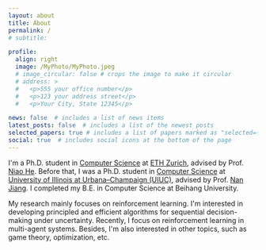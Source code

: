 ```yaml
---
layout: about
title: About
permalink: /
# subtitle: 

profile:
  align: right
  image: /MyPhoto/MyPhoto.jpeg
  # image_circular: false # crops the image to make it circular
  # address: >
  #   <p>555 your office number</p>
  #   <p>123 your address street</p>
  #   <p>Your City, State 12345</p>

news: false  # includes a list of news items
latest_posts: false  # includes a list of the newest posts
selected_papers: true # includes a list of papers marked as "selected={true}"
social: true  # includes social icons at the bottom of the page
---
```



I'm a Ph.D. student in <a href="https://inf.ethz.ch/">Computer Science</a> at <a href="https://ethz.ch/en.html">ETH Zurich</a>, advised by Prof. <a href="https://odi.inf.ethz.ch/niaohe.html">Niao He</a>. Before that, I was a Ph.D. student in <a href="https://cs.illinois.edu/">Computer Science</a> at <a href="https://illinois.edu/">University of Illinois at Urbana–Champaign (UIUC)</a>, advised by Prof. <a href="http://nanjiang.cs.illinois.edu/">Nan Jiang</a>. I completed my B.E. in Computer Science at Beihang University.

My research mainly focuses on reinforcement learning.
I'm interested in developing principled and efficient algorithms for sequential decision-making under uncertainty.
Recently, I focus on reinforcement learning in multi-agent systems.
Besides, I'm also interested in other topics, such as game theory, optimization, etc.
